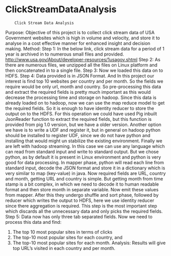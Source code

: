 # ClickStreamDataAnalysis

		Click Stream Data Analysis
Purpose:
Objective of this project is to collect click stream data of USA Government websites which is high in volume and velocity, and store it to analyse in a cost effective manner for enhanced insight and decision making.
Method:
Step 1:
In the below link, click stream data for a period of 1 year is archived in to numerous small files and provided.
 http://www.usa.gov/About/developer-resources/1usagov.shtml
Step 2:
As there are numerous files, we unzipped all the files on Linux platform and then concatenated in to a single file.
Step 3:
Now we loaded this data on to HDFS.
Step 4:
Data provided is in JSON Format. And In this project our interest is find top 10 websites per country and per month.
So the fields we require would be only url, month and country. So pre-processing this data and extract the required fields is pretty much important as this would decrease the processing time and storage on hadoop. Since this data is already loaded on to hadoop, now we can use the map reduce model to get the required fields. So it is enough to have identity reducer to store the output on to the HDFS. For this operation we could have used Pig inbuilt JsonReader function to extract the required fields, but this function is provided from pig 1.0 version, but we have a older version. Another option we have is to write a UDF and register it, but in general on hadoop python should be installed to register UDF, since we do not have python and installing that would might un stabilize the existing environment. Finally we are left with hadoop streaming. In this case we can use any language which can read from standard input and write to standard output. But we chose python, as by default it is present in Linux environment and python is very good for data processing.
In mapper phase, python will read each line from standard input, decode the JSON format and store it in a dictionary which is very similar to map (key-value) in java. Now required fields are URL, country and month, getting URL and country is simple. But getting month from time stamp is a bit complex, in which we need to decode it to human readable format and then store month in separate variable. Now emit these values from mapper. After this they undergo shuffle and sort phase, followed by reducer which writes the output to HDFS, here we use identity reducer since there aggregation is required. This step is the most important step which discards all the unnecessary data and only picks the required fields.
Step 5:
Data now has only three tab separated fields. Now we need to process this data and find:
1.	The top 10 most popular sites in terms of clicks
2.	The top-10 most popular sites for each country, and 
3.	The top-10 most popular sites for each month.
Analysis:
Results will give top URL’s visited in each country and per month.


